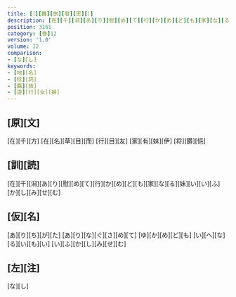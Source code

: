 ```yaml
---
title: [（][羇][旅][發][思][）]
description: [在][千][潟][あ][り][慰][め][て][行][か][め][ど][も][家][な][る][妹][い][い][ふ][か][し][み][せ][む]
position: 3161
category: [巻]12
version: '1.0'
volume: 12
comparison:
- [な][し]
keywords:
- [地][名]
- [枕][詞]
- [羈][旅]
- [遊][行][女][婦]
---
```


## [原][文]

[在][千][方] [在][名][草][目][而] [行][目][友] [家][有][妹][伊] [将][欝][悒]

## [訓][読]

[在][千][潟][あ][り][慰][め][て][行][か][め][ど][も][家][な][る][妹][い][い][ふ][か][し][み][せ][む]

## [仮][名]

[あ][り][ち][が][た] [あ][り][な][ぐ][さ][め][て] [ゆ][か][め][ど][も] [い][へ][な][る][い][も][い] [い][ふ][か][し][み][せ][む]

## [左][注]

[な][し]
